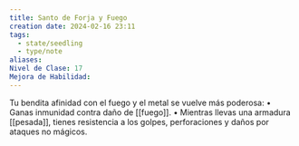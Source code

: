 ```yaml
---
title: Santo de Forja y Fuego
creation date: 2024-02-16 23:11
tags:
  - state/seedling
  - type/note
aliases: 
Nivel de Clase: 17
Mejora de Habilidad:
---
```

Tu bendita afinidad con el fuego y el metal se vuelve más poderosa:
• Ganas inmunidad contra daño de [[fuego]].
• Mientras llevas una armadura [[pesada]], tienes resistencia a los golpes, perforaciones y daños por ataques no mágicos.

